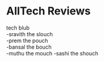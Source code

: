  # AllTech Reviews

tech blub  
-sravith the slouch  
-prem the pouch  
-bansal the bouch  
-muthu the mouch
-sashi the shouch
